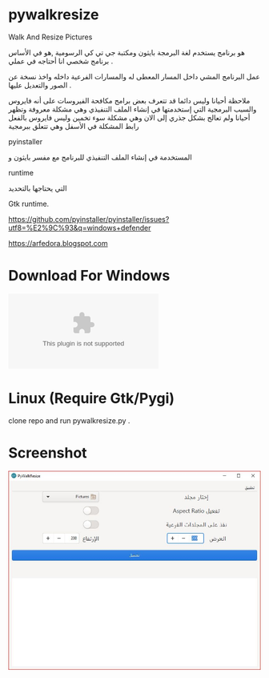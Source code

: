 # pywalkresize
Walk And Resize Pictures

هو برنامج يستخدم لغة البرمجة بايثون ومكتبة جي تي كي الرسومية ,هو في الأساس برنامج شخصي انا أحتاجه في عملي .

عمل البرنامج المشي داخل المسار المعطى له والمسارات الفرعية داخله واخذ نسخة عن الصور والتعديل عليها .

ملاحظة أحيانا وليس دائما قد تتعرف بعض برامج مكافحة الفيروسات على أنه فايروس والسبب البرمجية التي إستخدمتها في إنشاء الملف التنفيذي وهي مشكلة معروفة وتظهر أحيانا ولم تعالج بشكل جذري إلى الان وهي مشكلة سوء تخمين وليس فايروس بالفعل رابط المشكلة  في الأسفل
وهي تتعلق ببرمجية

pyinstaller

المستخدمة في إنشاء الملف التنفيذي للبرنامج مع مفسر بايثون و

runtime 

التي يحتاجها بالتحديد

Gtk runtime.

https://github.com/pyinstaller/pyinstaller/issues?utf8=%E2%9C%93&q=windows+defender


https://arfedora.blogspot.com

# Download For Windows

![Download](https://github.com/yucefsourani/pywalkresize/releases/download/v1.0/setup-pywalkresize.exe "Screenshot")

# Linux (Require Gtk/Pygi)

clone repo and run  pywalkresize.py .



# Screenshot

![Alt text](https://raw.githubusercontent.com/yucefsourani/pywalkresize/master/Screens.JPG "Screenshot")



